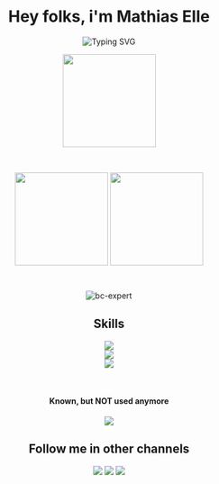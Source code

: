 <h1 align="center">Hey folks, i'm Mathias Elle</h1>
<p align="center">
<img src="https://readme-typing-svg.herokuapp.com?font=Asap&weight=600&duration=2000&pause=1000&color=369CF7&center=true&width=435&lines=Frontend+Senior+Developer;Magento+and+Hyv%C3%A4+Engineer;E-Commerce+Specialist;Better+test+then+crying" alt="Typing SVG" />
</p>
<p align="center">
  <img align="center" height="165px" src="https://media.giphy.com/media/ZDTbix65Me1YDNLDF3/giphy.gif">
</p>
<br>
<p align="center">
  <img align="center" height="165px" src="https://github-readme-stats.vercel.app/api?username=dermatz&count_private=true&show_icons=true&theme=tokyonight" />  
  <img align="center" height="165px" src="https://github-readme-stats.vercel.app/api/top-langs/?username=dermatz&layout=compact&theme=aura&langs_count=9" />
</p>
<br>
<p align="center">
  <img src="https://github-profile-trophy.vercel.app/?username=dermatz&theme=tokyonight&no-frame=true&row=1&&margin-w=30&no-bg=true" alt="bc-expert" />
</p>


<h2 align="center">Skills</h2>
<p align="center">
  <img src="https://skillicons.dev/icons?i=tailwind,js,css,sass,php,ts,nodejs,go,bash,html,gulp,git,md" /><br>
  <img src="https://skillicons.dev/icons?i=vscode,linux,powershell,github,gitlab,docker" /><br> 
  <img src="https://skillicons.dev/icons?i=xd,figma,photoshop,discord,devto" /><br> 
</p>
<br>
<h4 align="center">Known, but NOT used anymore</h4>
<p align="center">
  <img src="https://skillicons.dev/icons?i=idea,jquery,gulp,xd" />
</p>

<h2 align="center">Follow me in other channels</h2>
<p align="center">
  <a href="https://www.instagram.com/naturfotografie.elle/"><img src="https://skillicons.dev/icons?i=instagram" /></a>
  <a href="https://twitter.com/_dermatz"><img src="https://skillicons.dev/icons?i=twitter" /></a>
  <a href="https://www.linkedin.com/in/mathias-elle-842783102/"><img src="https://skillicons.dev/icons?i=linkedin" /></a>
</p>
